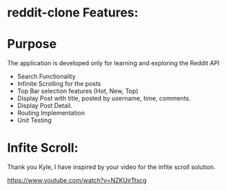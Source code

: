 # reddit-clone Features:

# Purpose
The application is developed only for learning and exploring the Reddit API 

- Search Functionality
- Infinite Scrolling for the posts 
- Top Bar selection features (Hot, New, Top)
- Display Post with title, posted by username, time, comments.
- Display Post Detail.
- Routing Implementation
- Unit Testing

# Infite Scroll:

Thank you Kyle, I have inspired by your video for the infite scroll solution.

https://www.youtube.com/watch?v=NZKUirTtxcg
